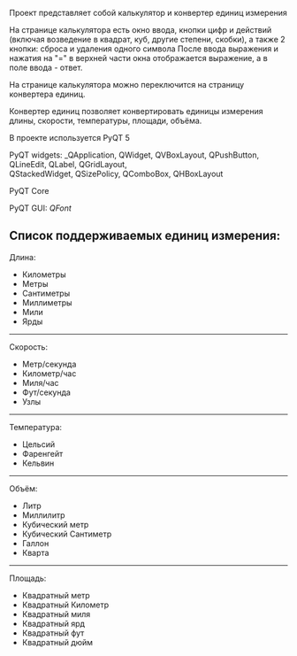 Проект представляет собой калькулятор и конвертер единиц измерения

На странице калькулятора есть окно ввода, кнопки цифр и действий (включая возведение в квадрат, куб, другие степени, скобки), а также 2 кнопки: сброса и удаления одного символа
После ввода выражения и нажатия на "=" в верхней части окна отображается выражение, а в поле ввода - ответ.

На странице калькулятора можно переключится на страницу конвертера единиц.

Конвертер единиц позволяет конвертировать единицы измерения длины, скорости, температуры, площади, объёма.

В проекте используется PyQT 5

PyQT widgets: _QApplication, QWidget, QVBoxLayout, QPushButton, QLineEdit, QLabel, QGridLayout, \
    QStackedWidget, QSizePolicy, QComboBox, QHBoxLayout

PyQT Core

PyQT GUI: _QFont_

Список поддерживаемых единиц измерения:
--------------------------------------
Длина:
* Километры
* Метры
* Сантиметры
* Миллиметры
* Мили
* Ярды
--------------------------------------
Скорость:
* Метр/секунда
* Километр/час
* Миля/час
* Фут/секунда
* Узлы
--------------------------------------
Температура:
* Цельсий
* Фаренгейт
* Кельвин
--------------------------------------
Объём:
* Литр
* Миллилитр
* Кубический метр
* Кубический Сантиметр
* Галлон
* Кварта
--------------------------------------
Площадь:
* Квадратный метр
* Квадратный Километр
* Квадратный миля
* Квадратный ярд
* Квадратный фут
* Квадратный дюйм
